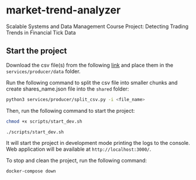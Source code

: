 # market-trend-analyzer

Scalable Systems and Data Management Course Project: Detecting Trading Trends in Financial Tick Data

## Start the project

Download the csv file(s) from the following [link](https://zenodo.org/records/6382482) and place them in the `services/producer/data` folder.

Run the following command to split the csv file into smaller chunks and create shares_name.json file into the `shared` folder:

```bash
python3 services/producer/split_csv.py -i <file_name>
```

Then, run the following command to start the project:

```bash
chmod +x scripts/start_dev.sh

./scripts/start_dev.sh
```

It will start the project in development mode printing the logs to the console. Web application will be available at `http://localhost:3000/`.

To stop and clean the project, run the following command:

```bash
docker-compose down
```
